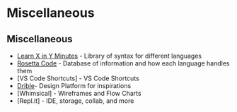 # Miscellaneous

## Miscellaneous

- [Learn X in Y Minutes](https://learnxinyminutes.com/) - Library of syntax for different languages
- [Rosetta Code](http://rosettacode.org/wiki/Rosetta_Code) - Database of information and how each language handles them
- [VS Code Shortcuts] - VS Code Shortcuts
- [Drible](https://dribbble.com/)- Design Platform for inspirations
- [Whimsical] - Wireframes and Flow Charts
- [Repl.it] - IDE, storage, collab, and more
